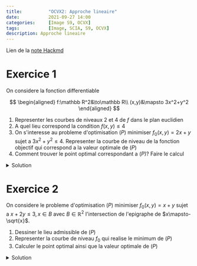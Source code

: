 ```yaml
---
title:          "OCVX2: Approche lineaire"
date:           2021-09-27 14:00
categories:     [Image S9, OCVX]
tags:           [Image, SCIA, S9, OCVX]
description: Approche lineaire
---
```

Lien de la [note Hackmd](https://hackmd.io/@lemasymasa/S1x-NEyNY)

# Exercice 1

On considere la fonction differentiable

$$
\begin{aligned}
f:\mathbb R^2&\to\mathbb R\\
(x,y)&\mapsto 3x^2+y^2
\end{aligned}
$$

1. Representer les courbes de niveaux 2 et 4 de $f$ dans le plan euclidien
2. A quel lieu correspond la condition $f(x,y)\le4$
3. On s'interesse au probleme d'optimisation $(P)$ minimiser $f_0(x,y)=2x+y$ sujet a $3x^2+y^2\le4$. Representer la courbe de niveau de la fonction objectif qui correspond a la valeur optimale de $(P)$
4. Comment trouver le point optimal correspondant a $(P)$? Faire le calcul

<details markdown="">
<summary>Solution</summary>

1.

$$
f(x,y)=3x^2+y^2\\
\begin{aligned}
\mathcal C_2&=\{3x^2+y^2=2\}\\
&= \{\frac{3}{2}x^2+\frac{1}{2}y^2=1\}
\end{aligned}
$$

<div class="alert alert-success" role="alert" markdown="1">
Il s'agit de l'equation d'une elipse de:
- demi grand axe $a$
- demi petit axe $b$

$$
\biggr(\frac{x}{a}\biggr)^2+\biggr(\frac{y}{b}\biggr)^2 =1
$$



![](https://i.imgur.com/tjUnZER.png)



</div>

<div class="alert alert-info" role="alert" markdown="1">
**Rappel**

$$
2\pi r\to\pi(a+b)\\
\pi r^2\to\pi a b
$$

</div>

$$
\mathcal C_2 (f)=\{3x^2+y^2=2\}
$$

Ellipse de:
- demi grand axe $\sqrt{2}$ sur $O_y$
- demi petit axe $\sqrt{\frac{2}{3}}$ sur $O_x$


$$
\mathcal C_4 (f)=\{3x^2+y^2=4\}
$$

Ellipse de:
- demi grand axe $2$ sur $O_y$
- demi petit axe $\frac{2}{\sqrt{3}}$ sur $O_y$



![](https://i.imgur.com/Ata2jUJ.png)



> Zoli dessin

2.

![](https://i.imgur.com/8QPlLUr.png)

3.

$$
\begin{aligned}
(P) \quad\text{min} f_0(x,y)&=2x+y\\
3x^2+y^2&\le4\Leftrightarrow \mathcal C_{\le 4}(f)
\end{aligned}
$$

$$
\mathcal C_0 = \{2x+y=0\}\\
\vec u=\binom{-1}{2}\\
\vec n=\binom{2}{1}
$$


![](https://i.imgur.com/yaDunl1.png)


<div class="alert alert-success" role="alert" markdown="1">
Pour minimiser, on part dans le sens inverse du vecteur normal.
</div>



![](https://i.imgur.com/aKkXOd5.png)



Notre point optimal: $p^{*} = (x^{*}, y^{*})$

$$
p*\in\mathcal C_4(f)\Leftrightarrow 3x^{*^2}+y^{*^2}=4\\
p*\in\mathcal C_{f_0^*}\Leftrightarrow 2x^*+y^*=f_0^*
$$

Le gradient d'une fonction en un point donne est orthogonal a la courbe de niveau qui passe par ce point la.


![](https://i.imgur.com/a2Hia0V.png)


En $p^{*}$:

$$
\nabla \vec f(p^*) = \lambda\vec n\\
\nabla \vec f(p^*) + \lambda\vec n = 0\quad\lambda \gt 0
$$

$$
f(x,y)=3x^2+y^2\\
\nabla f = (\frac{\partial f}{\partial x}, \frac{\partial f}{\partial y}) = (6x, 2y)\\
\begin{aligned}
\nabla f(p^* = (x^*, y^*)) = (6x^*, 2y^*) = \lambda\binom{2}{1}&\Leftrightarrow \begin{cases}
6 x^* = 2\lambda\\
2y^* = \lambda
\end{cases}\\
&\Leftrightarrow 6x^* = 4y^*\\
&\Leftrightarrow \color{green}{\boxed{y^* = \frac{3}{2}x^*}}
\end{aligned}\\
\begin{aligned}
3x^{*^2}+y^{*^2} = 4\Rightarrow 3x^{*^2}+(\frac{3}{2}x^*)^2&=4\\
3x^{*^2}+\frac{9}{4}x^{*^2}&=4\\
\frac{21}{4}x^{*^2}&=4\\
x^{*^2}&=\frac{16}{21}
\end{aligned}
$$

Donc:

$$
x^*=\frac{4}{\sqrt{21}}\quad\text{ou}\quad\color{green}{\boxed{-\frac{4}{21}}}\\
\text{et}\quad \color{green}{\boxed{y^*=-\frac{6}{\sqrt{21}}}}
$$

</details>

# Exercice 2

On considere le probleme d'optimisation $(P)$ minimiser $f_0(x,y)=x+y$ sujet a $x+2y\le3,x\in B$ avec $B\in\mathbb R^2$ l'intersection de l'epigraphe de $x\mapsto-\sqrt{x}$.
1. Dessiner le lieu admissible de $(P)$
2. Representer la courbe de niveau $f_0$ qui realise le minimum de $(P)$
3. Calculer le point optimal ainsi que la valeur optimale de $(P)$

<details markdown="">
<summary>Solution</summary>

<div class="alert alert-info" role="alert" markdown="1">
**Rappel: Epigraphe**

Tout ce qu'il y a au-dessus du graphe de la fonction

$$
\text{epi}(f) = \{(x,t)\vert t\ge f(x)\}
$$

</div>

1.


![](https://i.imgur.com/jST1Su2.png)


$$
x+2y-3=0 \quad (D)\\
(3,0)\in D \\ \vec u=\binom{-2}{1}\\\vec n =\binom{1}{2}
$$


![](https://i.imgur.com/76C9bSf.png)


Avec la courbe $\mathcal C_0$:


![](https://i.imgur.com/UyExZB4.png)


Avec $p^{*}=(x^{*}, y^{*})$:


![](https://i.imgur.com/KRqYVKD.png)


2.


![](https://i.imgur.com/AaGgkeQ.png)


Le vecteur normal au graphe va etre colineaire au vecteur normal de notre courbe de niveau.

*Gradient de quoi ?*
> On est sur le graphe et pas la ligne de niveau

*Est-ce qu'on peut exprimer le graphe comme ligne de niveau ?*
> Toutes les representations parametriques peuvent s'ecrire en representation implicite (l'inverse n'etant pas vrai)

<div class="alert alert-success" role="alert" markdown="1">
Notre graphe de $y\mapsto-\sqrt{x}$ est:

$$
\{(x,y) \text{ tq } y=-\sqrt{x}\}\\
\{(x,y)\text{ tq } \sqrt{x}+y=0\}\\
= \mathcal C_0(g)
$$
Avec:

$$
\begin{aligned}
g: \mathbb R^2&\to\mathbb R\\
(x,y)&\mapsto \sqrt{x} + y
\end{aligned}
$$

</div>

Condition d'optimalite: en $p^{*}=(x^{*}, y^{*})$,

$$
\nabla g(p^*) = \lambda \vec n_0\\
\begin{aligned}
\nabla g(x,y) &= (\frac{\partial g}{\partial x}, \frac{\partial g}{\partial y})\\
&= (\frac{1}{2\sqrt{x}}, 1)
\end{aligned}
$$

En $p^{*}$:

$$
\begin{aligned}
&\begin{cases}
\frac{1}{2\sqrt{x^*}} = \lambda\\
1 = \lambda\\
\end{cases}\\
&\Leftrightarrow
\begin{cases}
\lambda =1\\
\frac{1}{2\sqrt{x^*}}=1\\
\end{cases}\\
&\Leftrightarrow
\begin{cases}
x^*=\frac{1}{4}\\
y^*=-\frac{1}{2}
\end{cases}
\end{aligned}
$$

<div class="alert alert-success" role="alert" markdown="1">
Valeur optimale:

$$
x^* + y^* = \frac{1}{4}-\frac{1}{2} = \color{green}{\boxed{-\frac{1}{4}}}
$$

</div>
</details>